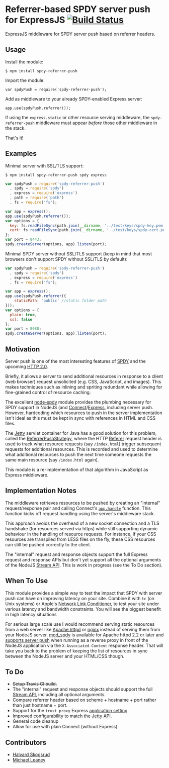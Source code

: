 # Referrer-based SPDY server push for ExpressJS  [![Build Status](https://travis-ci.org/halvards/spdy-referrer-push.png)](https://travis-ci.org/halvards/spdy-referrer-push)

ExpressJS middleware for SPDY server push based on referrer headers.

## Usage

Install the module:

    $ npm install spdy-referrer-push

Import the module:

    var spdyPush = require('spdy-referrer-push');

Add as middleware to your already SPDY-enabled Express server:

    app.use(spdyPush.referrer());

If using the `express.static` or other resource serving middleware, the `spdy-referrer-push` middleware must appear
_before_ those other middleware in the stack.

That's it!

## Examples

Minimal server with SSL/TLS support:

    $ npm install spdy-referrer-push spdy express

```js
var spdyPush = require('spdy-referrer-push')
  , spdy = require('spdy')
  , express = require('express')
  , path = require('path')
  , fs = require('fs');

var app = express();
app.use(spdyPush.referrer());
var options = {
  key: fs.readFileSync(path.join(__dirname, '../test/keys/spdy-key.pem')),
  cert: fs.readFileSync(path.join(__dirname, '../test/keys/spdy-cert.pem')),
};
var port = 8443;
spdy.createServer(options, app).listen(port);
```

Minimal SPDY server without SSL/TLS support (keep in mind that most browsers don't support SPDY without SSL/TLS by default):

```js
var spdyPush = require('spdy-referrer-push')
  , spdy = require('spdy')
  , express = require('express')
  , fs = require('fs');

var app = express();
app.use(spdyPush.referrer({
    staticPath: 'public' //static folder path
}));
var options = {
  plain: true,
  ssl: false
};
var port = 8080;
spdy.createServer(options, app).listen(port);
```

## Motivation

Server push is one of the most interesting features of
[SPDY](http://www.chromium.org/spdy/spdy-protocol/spdy-protocol-draft3-1#TOC-3.3-Server-Push-Transactions) and the
upcoming [HTTP 2.0](http://http2.github.io/http2-spec/index.html#PushResources).

Briefly, it allows a server to send additional resources in response to a client (web browser) request unsolicited
(e.g. CSS, JavaScript, and images). This makes techniques such as inlining and spriting redundant while allowing for
fine-grained control of resource caching.

The excellent [node-spdy](https://github.com/indutny/node-spdy) module provides the plumbing necessary for SPDY support
in NodeJS (and [Connect](https://github.com/senchalabs/connect)/[Express](https://github.com/visionmedia/express),
including server push. However, hardcoding which resources to push in the server implementation isn't ideal as this
must be kept in sync with references in HTML and CSS files.

The [Jetty](http://www.eclipse.org/jetty/) servlet container for Java has a good solution for this problem, called the
[ReferrerPushStrategy](http://www.eclipse.org/jetty/documentation/current/spdy-implementing-push.html), where the
HTTP [Referer](http://www.w3.org/Protocols/rfc2616/rfc2616-sec14.html#sec14%2E36) request header is used to track what
resource requests (say `/index.html`) trigger subsequent requests for additional resources. This is recorded and used
to determine what additional resources to push the next time someone requests the same main resource (say `/index.html`
again).

This module is a re-implementation of that algorithm in JavaScript as Express middleware.

## Implementation Notes

The middleware retrieves resources to be pushed by creating an "internal" request/response pair and calling Connect's
[`app.handle`](https://github.com/senchalabs/connect/blob/2.12.0/lib/proto.js#L101) function. This function kicks off
request handling using the server's middleware stack.

This approach avoids the overhead of a new socket connection and a TLS handshake (for resources served via https) while
still supporting dynamic behaviour in the handling of resource requests. For instance, if your CSS resources are
transpiled from LESS files on the fly, these CSS resources can still be pushed correctly to the client.

The "internal" request and response objects support the full Express request and response APIs but don't yet support
all the optional arguments of the NodeJS [Stream API](http://nodejs.org/api/stream.html). This is work in progress
(see the To Do section).

## When To Use

This module provides a simple way to test the impact that SPDY with server push can have on improving latency on your
site. Combine it with `tc` (on Unix systems) or Apple's [Network Link Conditioner](https://developer.apple.com/library/ios/documentation/NetworkingInternetWeb/Conceptual/NetworkingOverview/WhyNetworkingIsHard/WhyNetworkingIsHard.html#%2F%2Fapple_ref%2Fdoc%2Fuid%2FTP40010220-CH13-SW12),
to test your site under various latency and bandwidth constraints. You will see the biggest benefit in high latency
situations

For serious large scale use I would recommend serving static resources from a web server like
[Apache httpd](http://httpd.apache.org/) or [nginx](http://nginx.org/en/) instead of serving them from your NodeJS
server. [mod_spdy](https://developers.google.com/speed/spdy/mod_spdy/) is available for Apache httpd 2.2 or later and
[supports server push](https://code.google.com/p/mod-spdy/wiki/OptimizingForSpdy#Using_SPDY_server_push) when running
as a reverse proxy in front of the NodeJS application via the `X-Associated-Content` response header. That will take
you back to the problem of keeping the list of resources in sync between the NodeJS server and your HTML/CSS though.

## To Do

* ~~Setup Travis CI build.~~
* The "internal" request and response objects should support the full [Stream API](http://nodejs.org/api/stream.html),
  including all optional arguments.
* Compare referrer header based on scheme + hostname + port rather than just hostname + port.
* Support for the `trust proxy` Express [application setting](http://expressjs.com/api.html#app-settings).
* Improved configurability to match the [Jetty API](http://download.eclipse.org/jetty/stable-9/apidocs/org/eclipse/jetty/spdy/server/http/ReferrerPushStrategy.html).
* General code cleanup
* Allow for use with plain Connect (without Express).

## Contributors

* [Halvard Skogsrud](https://github.com/halvards)
* [Michael Leaney](https://github.com/leahciMic)

